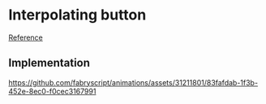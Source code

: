 # Interpolating button

[Reference](https://x.com/f6ary/status/1792911781309907045?t=_WS00cl9SxjCwAU1WnBPxA&s=33)

## Implementation
https://github.com/fabryscript/animations/assets/31211801/83fafdab-1f3b-452e-8ec0-f0cec3167991
